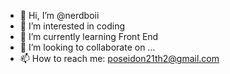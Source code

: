 - 👋 Hi, I’m @nerdboii
- 👀 I’m interested in coding
- 🌱 I’m currently learning Front End
- 💞️ I’m looking to collaborate on ...
- 📫 How to reach me: poseidon21th2@gmail.com

<!---
nerdboii/nerdboii is a ✨ special ✨ repository because its `README.md` (this file) appears on your GitHub profile.
You can click the Preview link to take a look at your changes.
--->
